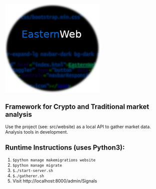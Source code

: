

![EasternWeb](logo.png "EasternWeb")




Framework for Crypto and Traditional market analysis
------
Use the project (see: src/website) as a local API to gather market data. Analysis tools in development.

Runtime Instructions (uses Python3):
----------------
1. `$python manage makemigrations website`
2. `$python manage migrate`
3. `$./start-server.sh`
4. `$./gatherer.sh`
5. Visit http://localhost:8000/admin/Signals

